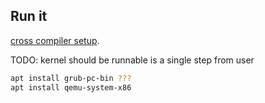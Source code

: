 ## Run it

[cross compiler setup](https://wiki.osdev.org/GCC_Cross-Compiler).

TODO: kernel should be runnable is a single step from user

```sh
apt install grub-pc-bin ???
apt install qemu-system-x86
```
